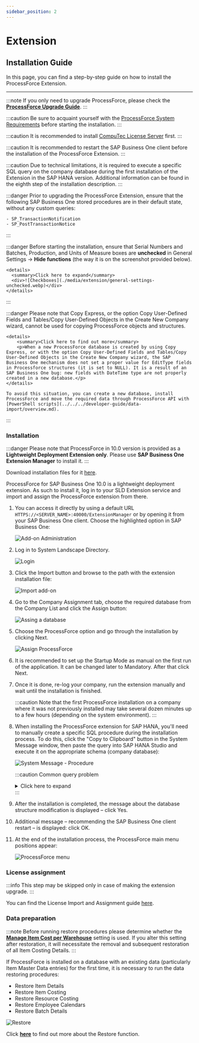 ```yaml
---
sidebar_position: 2
---
```


# Extension

## Installation Guide

In this page, you can find a step-by-step guide on how to install the ProcessForce Extension.

---

:::note
    If you only need to upgrade ProcessForce, please check the [**ProcessForce Upgrade Guide**](../upgrade).
:::

:::caution
    Be sure to acquaint yourself with the [ProcessForce System Requirements](../../system-requirements.md) before starting the installation.
:::

:::caution
    It is recommended to install [CompuTec License Server](./license-server) first.
:::

:::caution
    It is recommended to restart the SAP Business One client before the installation of the ProcessForce Extension.
:::

:::caution
    Due to technical limitations, it is required to execute a specific SQL query on the company database during the first installation of the Extension in the SAP HANA version. Additional information can be found in the eighth step of the installation description.
:::

:::danger
    Prior to upgrading the ProcessForce Extension, ensure that the following SAP Business One stored procedures are in their default state, without any custom queries:

    - SP_TransactionNotification
    - SP_PostTransactionNotice
:::

:::danger
    Before starting the installation, ensure that Serial Numbers and Batches, Production, and Units of Measure boxes are **unchecked** in General Settings → **Hide functions** (the way it is on the screenshot provided below).

    <details>
      <summary>Click here to expand</summary>
      <div>![Checkboxes](./media/extension/general-settings-unchecked.webp)</div>
    </details>
:::

:::danger
    Please note that Copy Express, or the option Copy User-Defined Fields and Tables/Copy User-Defined Objects in the Create New Company wizard, cannot be used for copying ProcessForce objects and structures.

    <details>
        <summary>Click here to find out more</summary>
        <p>When a new ProcessForce database is created by using Copy Express, or with the option Copy User-Defined Fields and Tables/Copy User-Defined Objects in the Create New Company wizard, the SAP Business One mechanism does not set a proper value for EditType fields in Processforce structures (it is set to NULL). It is a result of an SAP Business One bug: new fields with DateTime type are not properly created in a new database.</p>
    </details>

    To avoid this situation, you can create a new database, install ProcessForce and move the required data through ProcessForce API with [PowerShell scripts](../../../developer-guide/data-import/overview.md).
:::

### Installation

:::danger
    Please note that ProcessForce in 10.0 version is provided as a **Lightweight Deployment Extension only**. Please use **SAP Business One Extension Manager** to install it.
:::

Download installation files for it [here](../../../releases/download.md).

ProcessForce for SAP Business One 10.0 is a lightweight deployment extension. As such to install it, log in to your SLD Extension service and import and assign the ProcessForce extension from there.

1. You can access it directly by using a default URL `HTTPS://<SERVER_NAME>:40000/ExtensionManager` or by opening it from your SAP Business One client. Choose the highlighted option in SAP Business One:

    ![Add-on Administration](./media/extension/addon-administration-extension.webp)

2. Log in to System Landscape Directory.

    ![Login](./media/extension/login.webp)

3. Click the Import button and browse to the path with the extension installation file:

    ![Import add-on](./media/extension/import-add-on.webp)

4. Go to the Company Assignment tab, choose the required database from the Company List and click the Assign button:

    ![Assing a database](./media/extension/assign-database.webp)

5. Choose the ProcessForce option and go through the installation by clicking Next.

    ![Assign ProcessForce](./media/extension/assign-processforce.webp)

6. It is recommended to set up the Startup Mode as manual on the first run of the application. It can be changed later to Mandatory. After that click Next.

7. Once it is done, re-log your company, run the extension manually and wait until the installation is finished.

    :::caution
        Note that the first ProcessForce installation on a company where it was not previously installed may take several dozen minutes up to a few hours (depending on the system environment).
    :::

8. When installing the ProcessForce extension for SAP HANA, you'll need to manually create a specific SQL procedure during the installation process. To do this, click the "Copy to Clipboard" button in the System Message window, then paste the query into SAP HANA Studio and execute it on the appropriate schema (company database):

    ![System Message - Procedure](./media/extension/system-message-procedure.webp)

    :::caution Common query problem

    <details>
        <summary>Click here to expand</summary>
        <div>
            When you do not select a schema by opening SQL Console from the root tree schema selection, the query window is set to the default selected schema, e.g. SYSTEM schema. The first execution of a query creates a procedure in the SYSTEM schema and not in the proper company schema where ProcessForce is installed.

        To install the copied SQL procedure to the proper company schema, please open SQL Console and use the below command before the copied query to switch to the proper schema:

        ```sql
        SET SCHEMA "<COMPANY-DATABASE-SCHEMA-NAME>";
        ```
    ![I-1_SAP-HANA-Studio_SQL-Console1](./media/extension/I-1_SAP-HANA-Studio_SQL-Console1.png)
    ![I-1_SAP-HANA-Studio_SQL-Console2](./media/extension/I-2_SAP-HANA-Studio_SQL-Console2.png)
    </div>
    </details>
    :::
9. After the installation is completed, the message about the database structure modification is displayed – click Yes.

10. Additional message – recommending the SAP Business One client restart – is displayed: click OK.

11. At the end of the installation process, the ProcessForce main menu positions appear:

    ![ProcessForce menu](./media/extension/processforce-menu.webp)

### License assignment

:::info
    This step may be skipped only in case of making the extension upgrade.
:::

You can find the License Import and Assignment guide [here](../../licensing/license-import-assignment.md).

### Data preparation

:::note
    Before running restore procedures please determine whether the [**Manage Item Cost per Warehouse**](../../../user-guide/costing-material-and-resources/configuration.md) setting is used. If you alter this setting after restoration, it will necessitate the removal and subsequent restoration of all Item Costing Details.
:::

If ProcessForce is installed on a database with an existing data (particularly Item Master Data entries) for the first time, it is necessary to run the data restoring procedures:

- Restore Item Details
- Restore Item Costing
- Restore Resource Costing
- Restore Employee Calendars
- Restore Batch Details

![Restore](./media/extension/restore.webp)

Click [**here**](../../../user-guide/system-initialzation/data-restore.md) to find out more about the Restore function.

